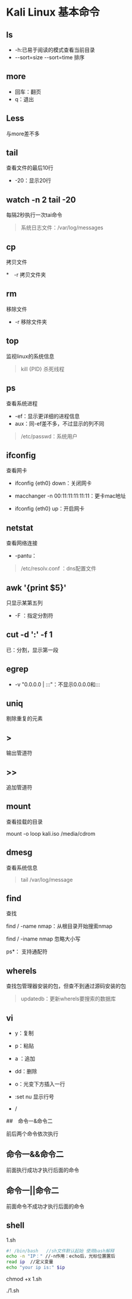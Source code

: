 # Kali Linux 基本命令

## ls

* -h:已易于阅读的模式查看当前目录
* --sort=size --sort=time 排序

## more

* 回车：翻页
* q：退出

## Less

与more差不多

## tail

查看文件的最后10行

* -20：显示20行

## watch -n 2 tail -20

每隔2秒执行一次tai命令

> 系统日志文件：/var/log/messages

## cp

拷贝文件

*　-r 拷贝文件夹

## rm

移除文件

* -r 移除文件夹

## top

监视linux的系统信息

>  kill {PID} 杀死线程

## ps

查看系统进程

* -ef：显示更详细的进程信息
* aux：同-ef差不多，不过显示的列不同

> /etc/passwd：系统用户

## ifconfig

查看网卡

* ifconfig {eth0} down：关闭网卡

* macchanger -n 00:11:11:11:11:11：更卡mac地址
* ifconfig {eth0} up：开启网卡

## netstat

查看网络连接

* -pantu：

> /etc/resolv.conf ：dns配置文件

## awk '{print $5}'

只显示某第五列

* -F ：指定分割符

## cut -d ':' -f 1

已：分割，显示第一段

## egrep

* -v "0.0.0.0 | :::"：不显示0.0.0.0和:::

## uniq

剔除重复的元素

## > 

输出管道符

## >>

追加管道符

## mount

查看挂载的目录

mount -o loop kali.iso /media/cdrom

## dmesg

查看系统信息

> tail /var/log/message

## find

查找

find / -name nmap：从根目录开始搜索nmap

find / -iname nmap 忽略大小写

ps*： 支持通配符

## wherels

查找包管理器安装的包，但查不到通过源码安装的包

> updatedb：更新wherels要搜索的数据库

## vi

* y：复制
* p：粘贴

* a ：追加

* dd：删除
* o：光变下方插入一行

* :set nu 显示行号

*  / 

##　命令一&命令二

前后两个命令依次执行

## 命令一&&命令二

前面执行成功才执行后面的命令

## 命令一||命令二

前面命令不成功才执行后面的命令 



## shell

1.sh

```bash
#! /bin/bash   //sh文件默认起始 使用bash解释
echo -n "IP：" //-n作用：echo后，光标位置置后
read ip  //定义变量
echo "your ip is:" $ip
```

chmod +x 1.sh

./1.sh